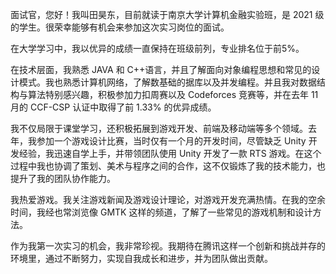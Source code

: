 面试官，您好！我叫田昊东，目前就读于南京大学计算机金融实验班，是 2021 级的学生。很荣幸能够有机会来参加这次实习岗位的面试。

在大学学习中，我以优异的成绩一直保持在班级前列，专业排名位于前5%。

在技术层面，我熟悉 JAVA 和 C++语言，并且了解面向对象编程思想和常见的设计模式。我也熟悉计算机网络，了解数基础的据库以及并发编程。并且我对数据结构与算法特别感兴趣，积极参加力扣周赛以及 Codeforces 竞赛等，并在去年 11 月的 CCF-CSP 认证中取得了前 1.33% 的优异成绩。

我不仅局限于课堂学习，还积极拓展到游戏开发、前端及移动端等多个领域。去年，我参加一个游戏设计比赛，当时仅有一个月的开发时间，尽管缺乏 Unity 开发经验，我迅速自学上手，并带领团队使用 Unity 开发了一款 RTS 游戏。在这个过程中我也协调了策划、美术与程序之间的合作，这不仅锻炼了我的技术能力，也提升了我的团队协作能力。

我热爱游戏。我关注游戏新闻及游戏设计理论，对游戏开发充满热情。在我的空余时间，我经也常浏览像 GMTK 这样的频道，了解了一些常见的游戏机制和设计方法。

作为我第一次实习的机会，我非常珍视。我期待在腾讯这样一个创新和挑战并存的环境里，通过不断努力，实现自我成长和进步，并为团队做出贡献。